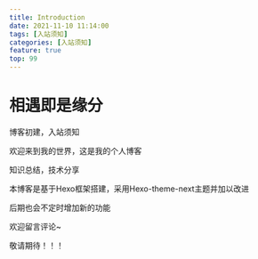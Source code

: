 ```yaml
---
title: Introduction
date: 2021-11-10 11:14:00
tags: [入站须知]
categories: [入站须知]
feature: true
top: 99
---
```


# 相遇即是缘分

博客初建，入站须知

欢迎来到我的世界，这是我的个人博客

知识总结，技术分享

本博客是基于Hexo框架搭建，采用Hexo-theme-next主题并加以改进

后期也会不定时增加新的功能

欢迎留言评论~

敬请期待！！！

